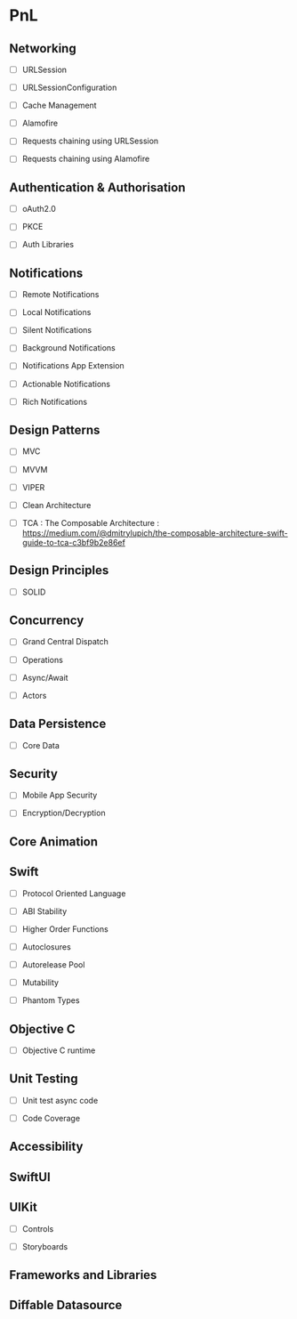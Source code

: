 # PnL


## Networking
- [ ] URLSession
- [ ] URLSessionConfiguration
- [ ] Cache Management
- [ ] Alamofire
- [ ] Requests chaining using URLSession
- [ ] Requests chaining using Alamofire


## Authentication & Authorisation
- [ ] oAuth2.0
- [ ] PKCE
- [ ] Auth Libraries


## Notifications
- [ ] Remote Notifications
- [ ] Local Notifications
- [ ] Silent Notifications
- [ ] Background Notifications
- [ ] Notifications App Extension
- [ ] Actionable Notifications
- [ ] Rich Notifications


## Design Patterns
- [ ] MVC
- [ ] MVVM
- [ ] VIPER
- [ ] Clean Architecture
- [ ] TCA : The Composable Architecture : https://medium.com/@dmitrylupich/the-composable-architecture-swift-guide-to-tca-c3bf9b2e86ef


## Design Principles
- [ ] SOLID


## Concurrency
- [ ] Grand Central Dispatch
- [ ] Operations
- [ ] Async/Await
- [ ] Actors


## Data Persistence
- [ ] Core Data


## Security
- [ ] Mobile App Security
- [ ] Encryption/Decryption


## Core Animation


## Swift
- [ ] Protocol Oriented Language
- [ ] ABI Stability
- [ ] Higher Order Functions
- [ ] Autoclosures
- [ ] Autorelease Pool
- [ ] Mutability
- [ ] Phantom Types


## Objective C
- [ ] Objective C runtime


## Unit Testing
- [ ] Unit test async code
- [ ] Code Coverage


## Accessibility


## SwiftUI


## UIKit
- [ ] Controls
- [ ] Storyboards


## Frameworks and Libraries


## Diffable Datasource
